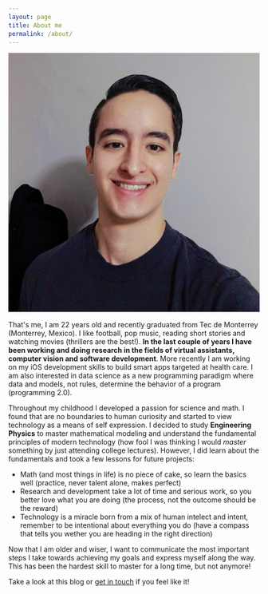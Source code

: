 ```yaml
---
layout: page
title: About me
permalink: /about/
---
```


![Photo of me](/assets/img/photo.jpg)

That's me, I am 22 years old and recently graduated from Tec de Monterrey (Monterrey, Mexico). I like football, pop music, reading short stories and watching movies (thrillers are the best!). **In the last couple of years I have been working and doing research in the fields of virtual assistants, computer vision and software development**. More recently I am working on my iOS development skills to build smart apps targeted at health care. I am also interested in data science as a new programming paradigm where data and models, not rules, determine the behavior of a program (programming 2.0).

Throughout my childhood I developed a passion for science and math. I found that are no boundaries to human curiosity and started to view technology as a means of self expression. I decided to study **Engineering Physics** to master mathematical modeling and understand the fundamental principles of modern technology (how fool I was thinking I would _master_ something by just attending college lectures). However, I did learn about the fundamentals and took a few lessons for future projects:
- Math (and most things in life) is no piece of cake, so learn the basics well (practice, never talent alone, makes perfect)
- Research and development take a lot of time and serious work, so you better love what you are doing (the process, not the outcome should be the reward)
- Technology is a miracle born from a mix of human intelect and intent, remember to be intentional about everything you do (have a compass that tells you wether you are heading in the right direction)

Now that I am older and wiser, I want to communicate the most important steps I take towards achieving my goals and express myself along the way. This has been the hardest skill to master for a long time, but not anymore!

Take a look at this blog or [get in touch](mailto:rcao717@gmail.com) if you feel like it!